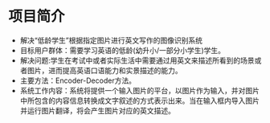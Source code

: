 # 项目简介
- 解决“低龄学生”根据指定图片进行英文写作的图像识别系统
- 目标用户群体：需要学习英语的低龄(幼升小/一部分小学生)学生。
- 解决问题:学生在考试中或者实际生活中需要通过用英文来描述所看到的场景或者图片，进而提高英语口语能力和实景描述的能力。
- 主要方法：Encoder-Decoder方法。
- 系统工作内容：系统将提供一个输入图片的平台，以图片作为输入，并对图片中所包含的内容信息转换成文字叙述的方式表示出来。当在输入框内导入图片并运行图片翻译，将会产生图片对应的英文描述。
